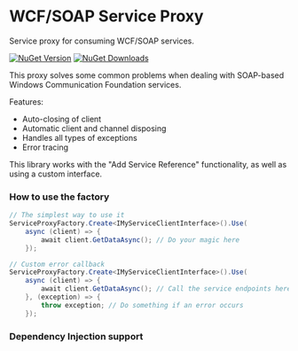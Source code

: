 WCF/SOAP Service Proxy
=====================================

Service proxy for consuming WCF/SOAP services.

[![NuGet Version](https://img.shields.io/nuget/v/WCFServiceProxy.svg)](https://www.nuget.org/packages/WCFServiceProxy)
[![NuGet Downloads](https://img.shields.io/nuget/dt/WCFServiceProxy.svg)](https://www.nuget.org/packages/WCFServiceProxy)

This proxy solves some common problems when dealing with SOAP-based Windows Communication Foundation services.

Features:
- Auto-closing of client
- Automatic client and channel disposing
- Handles all types of exceptions
- Error tracing

This library works with the "Add Service Reference" functionality, as well as using a custom interface.

### How to use the factory
```csharp
// The simplest way to use it
ServiceProxyFactory.Create<IMyServiceClientInterface>().Use(
	async (client) => {
		await client.GetDataAsync(); // Do your magic here
	});

// Custom error callback
ServiceProxyFactory.Create<IMyServiceClientInterface>().Use(
	async (client) => {
		await client.GetDataAsync(); // Call the service endpoints here
	}, (exception) => {
		throw exception; // Do something if an error occurs
	});
```

### Dependency Injection support
```csharp

```
